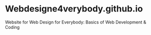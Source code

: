 # Webdesigne4verybody.github.io
Website for Web Design for Everybody: Basics of Web Development &amp; Coding
